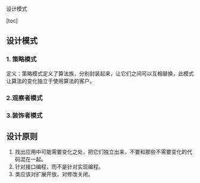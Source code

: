设计模式

[toc]

## 设计模式

### 1. 策略模式

定义：策略模式定义了算法族，分别封装起来，让它们之间可以互相替换，此模式让算法的变化独立于使用算法的客户。

### 2.观察者模式

### 3.装饰者模式





## 设计原则

1. 找出应用中可能需要变化之处，把它们独立出来，不要和那些不需要变化的代码混在一起。
2. 针对接口编程，而不是针对实现编程。
3. 类应该对扩展开放，对修改关闭。